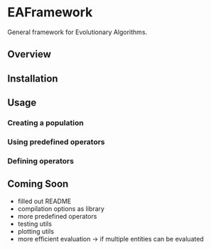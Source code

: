 # EAFramework
General framework for Evolutionary Algorithms.

## Overview

## Installation

## Usage
### Creating a population
### Using predefined operators
### Defining operators

## Coming Soon
- filled out README
- compilation options as library
- more predefined operators
- testing utils
- plotting utils
- more efficient evaluation -> if multiple entities can be evaluated
